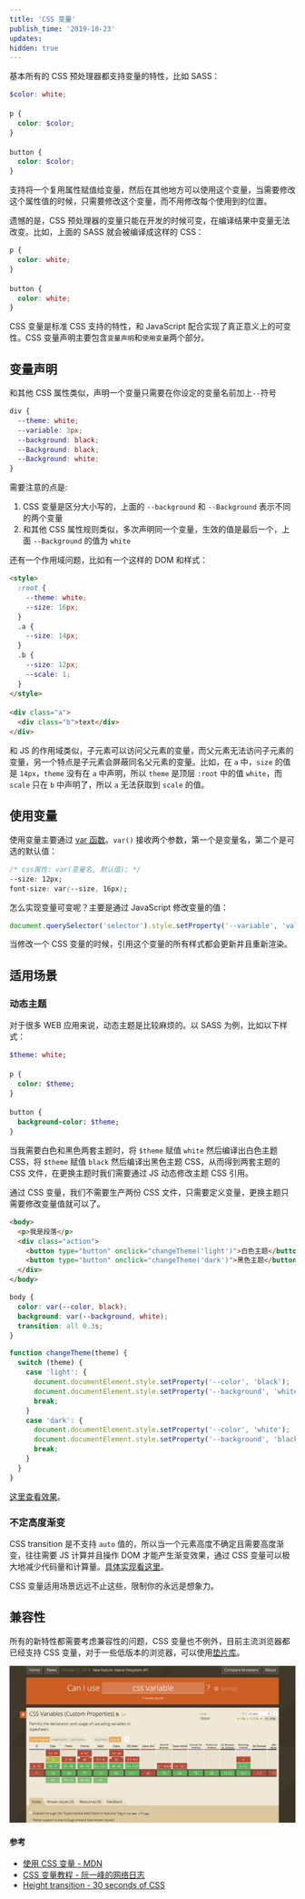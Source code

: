 ```yaml
---
title: 'CSS 变量'
publish_time: '2019-10-23'
updates:
hidden: true
---
```


基本所有的 CSS 预处理器都支持变量的特性，比如 SASS：

```scss
$color: white;

p {
  color: $color;
}

button {
  color: $color;
}
```

支持将一个复用属性赋值给变量，然后在其他地方可以使用这个变量，当需要修改这个属性值的时候，只需要修改这个变量，而不用修改每个使用到的位置。

遗憾的是，CSS 预处理器的变量只能在开发的时候可变，在编译结果中变量无法改变。比如，上面的 SASS 就会被编译成这样的 CSS：

```css
p {
  color: white;
}

button {
  color: white;
}
```

CSS 变量是标准 CSS 支持的特性，和 JavaScript 配合实现了真正意义上的可变性。CSS 变量声明主要包含`变量声明`和`使用变量`两个部分。

## 变量声明

和其他 CSS 属性类似，声明一个变量只需要在你设定的变量名前加上`--`符号

```css
div {
  --theme: white;
  --variable: 3px;
  --background: black;
  --Background: black;
  --Background: white;
}
```

需要注意的点是:

1. CSS 变量是区分大小写的，上面的 `--background` 和 `--Background` 表示不同的两个变量
2. 和其他 CSS 属性规则类似，多次声明同一个变量，生效的值是最后一个，上面 `--Background` 的值为 `white`

还有一个作用域问题，比如有一个这样的 DOM 和样式：

```html
<style>
  :root {
    --theme: white;
    --size: 16px;
  }
  .a {
    --size: 14px;
  }
  .b {
    --size: 12px;
    --scale: 1;
  }
</style>

<div class="a">
  <div class="b">text</div>
</div>
```

和 JS 的作用域类似，子元素可以访问父元素的变量，而父元素无法访问子元素的变量，另一个特点是子元素会屏蔽同名父元素的变量。比如，在 `a` 中，`size` 的值是 `14px`，`theme` 没有在 `a` 中声明，所以 `theme` 是顶层 `:root` 中的值 `white`，而 `scale` 只在 `b` 中声明了，所以 `a` 无法获取到 `scale` 的值。

## 使用变量

使用变量主要通过 [var 函数](https://developer.mozilla.org/zh-CN/docs/Web/CSS/var)。`var()` 接收两个参数，第一个是变量名，第二个是可选的默认值：

```css
/* css属性: var(变量名, 默认值); */
--size: 12px;
font-size: var(--size, 16px);
```

怎么实现变量可变呢？主要是通过 JavaScript 修改变量的值：

```js
document.querySelector('selector').style.setProperty('--variable', 'value');
```

当修改一个 CSS 变量的时候，引用这个变量的所有样式都会更新并且重新渲染。

## 适用场景

### 动态主题

对于很多 WEB 应用来说，动态主题是比较麻烦的。以 SASS 为例，比如以下样式：

```sass
$theme: white;

p {
  color: $theme;
}

button {
  background-color: $theme;
}
```

当我需要白色和黑色两套主题时，将 `$theme` 赋值 `white` 然后编译出白色主题 CSS，将 `$theme` 赋值 `black` 然后编译出黑色主题 CSS，从而得到两套主题的 CSS 文件，在更换主题时我们需要通过 JS 动态修改主题 CSS 引用。

通过 CSS 变量，我们不需要生产两份 CSS 文件，只需要定义变量，更换主题只需要修改变量值就可以了。

```html
<body>
  <p>我是段落</p>
  <div class="action">
    <button type="button" onclick="changeTheme('light')">白色主题</button>
    <button type="button" onclick="changeTheme('dark')">黑色主题</button>
  </div>
</body>
```

```css
body {
  color: var(--color, black);
  background: var(--background, white);
  transition: all 0.3s;
}
```

```js
function changeTheme(theme) {
  switch (theme) {
    case 'light': {
      document.documentElement.style.setProperty('--color', 'black');
      document.documentElement.style.setProperty('--background', 'white');
      break;
    }
    case 'dark': {
      document.documentElement.style.setProperty('--color', 'white');
      document.documentElement.style.setProperty('--background', 'black');
      break;
    }
  }
}
```

[这里查看效果](/demo/theme_by_css_variable.html)。

### 不定高度渐变

CSS transition 是不支持 `auto` 值的，所以当一个元素高度不确定且需要高度渐变，往往需要 JS 计算并且操作 DOM 才能产生渐变效果，通过 CSS 变量可以极大地减少代码量和计算量。[具体实现看这里](https://css.30secondsofcode.org/snippet/height-transition)。

CSS 变量适用场景远远不止这些，限制你的永远是想象力。

## 兼容性

所有的新特性都需要考虑兼容性的问题，CSS 变量也不例外，目前主流浏览器都已经支持 CSS 变量，对于一些低版本的浏览器，可以使用[垫片库](https://github.com/jhildenbiddle/css-vars-ponyfill)。

![](./css_variable_compatibility.png)

#### 参考

- [使用 CSS 变量 - MDN](https://developer.mozilla.org/zh-CN/docs/Web/CSS/Using_CSS_custom_properties)
- [CSS 变量教程 - 阮一峰的网络日志](https://www.ruanyifeng.com/blog/2017/05/css-variables.html)
- [Height transition - 30 seconds of CSS](https://css.30secondsofcode.org/snippet/height-transition)
